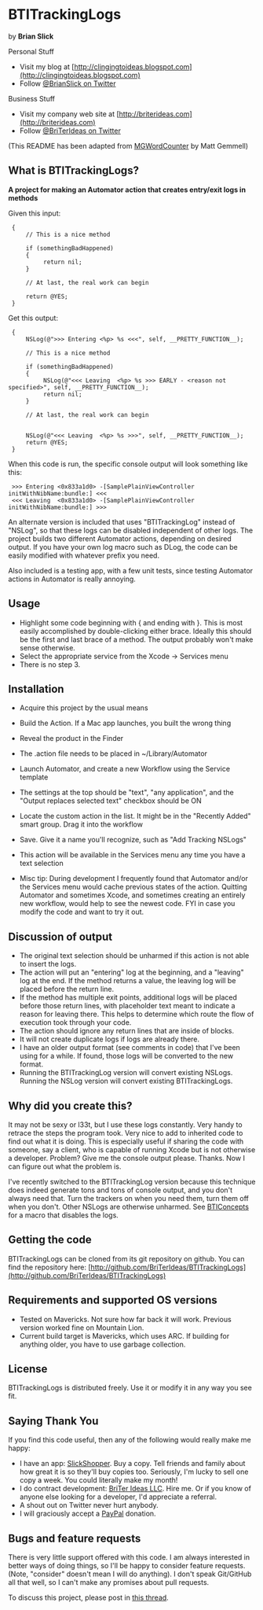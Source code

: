 BTITrackingLogs
===========

by **Brian Slick**

Personal Stuff
- Visit my blog at [http://clingingtoideas.blogspot.com](http://clingingtoideas.blogspot.com)
- Follow [@BrianSlick on Twitter](http://twitter.com/BrianSlick)

Business Stuff
- Visit my company web site at [http://briterideas.com](http://briterideas.com)
- Follow [@BriTerIdeas on Twitter](http://twitter.com/BriTerIdeas)

(This README has been adapted from [MGWordCounter](https://github.com/mattgemmell/MGWordCounter) by Matt Gemmell)


## What is BTITrackingLogs?

**A project for making an Automator action that creates entry/exit logs in methods**

Given this input:

     {
         // This is a nice method
         
         if (somethingBadHappened)
         {
              return nil;
         }
         
         // At last, the real work can begin
         
         return @YES;
     }
     
Get this output:

     {
         NSLog(@">>> Entering <%p> %s <<<", self, __PRETTY_FUNCTION__);

         // This is a nice method
         
         if (somethingBadHappened)
         {
              NSLog(@"<<< Leaving  <%p> %s >>> EARLY - <reason not specified>", self, __PRETTY_FUNCTION__);
              return nil;
         }
         
         // At last, the real work can begin
         

         NSLog(@"<<< Leaving  <%p> %s >>>", self, __PRETTY_FUNCTION__);
         return @YES;
     }

When this code is run, the specific console output will look something like this:

     >>> Entering <0x833a1d0> -[SamplePlainViewController initWithNibName:bundle:] <<<
     <<< Leaving  <0x833a1d0> -[SamplePlainViewController initWithNibName:bundle:] >>>

An alternate version is included that uses "BTITrackingLog" instead of "NSLog", so that these logs can be disabled independent of other logs.  The project builds two different Automator actions, depending on desired output.  If you have your own log macro such as DLog, the code can be easily modified with whatever prefix you need. 

Also included is a testing app, with a few unit tests, since testing Automator actions in Automator is really annoying.


## Usage

- Highlight some code beginning with { and ending with }. This is most easily accomplished by double-clicking either brace. Ideally this should be the first and last brace of a method. The output probably won't make sense otherwise.
- Select the appropriate service from the Xcode -> Services menu
- There is no step 3.


## Installation

- Acquire this project by the usual means
- Build the Action.  If a Mac app launches, you built the wrong thing
- Reveal the product in the Finder
- The .action file needs to be placed in ~/Library/Automator
- Launch Automator, and create a new Workflow using the Service template
- The settings at the top should be "text", "any application", and the "Output replaces selected text" checkbox should be ON
- Locate the custom action in the list. It might be in the "Recently Added" smart group.  Drag it into the workflow
- Save. Give it a name you'll recognize, such as "Add Tracking NSLogs"
- This action will be available in the Services menu any time you have a text selection

- Misc tip: During development I frequently found that Automator and/or the Services menu would cache previous states of the action.  Quitting Automator and sometimes Xcode, and sometimes creating an entirely new workflow, would help to see the newest code. FYI in case you modify the code and want to try it out.


## Discussion of output


- The original text selection should be unharmed if this action is not able to insert the logs.
- The action will put an "entering" log at the beginning, and a "leaving" log at the end. If the method returns a value, the leaving log will be placed before the return line.
- If the method has multiple exit points, additional logs will be placed before those return lines, with placeholder text meant to indicate a reason for leaving there. This helps to determine which route the flow of execution took through your code.
- The action should ignore any return lines that are inside of blocks.
- It will not create duplicate logs if logs are already there.
- I have an older output format (see comments in code) that I've been using for a while. If found, those logs will be converted to the new format.
- Running the BTITrackingLog version will convert existing NSLogs.  Running the NSLog version will convert existing BTITrackingLogs.


## Why did you create this?

It may not be sexy or l33t, but I use these logs constantly. Very handy to retrace the steps the program took. Very nice to add to inherited code to find out what it is doing. This is especially useful if sharing the code with someone, say a client, who is capable of running Xcode but is not otherwise a developer. Problem? Give me the console output please. Thanks. Now I can figure out what the problem is.

I've recently switched to the BTITrackingLog version because this technique does indeed generate tons and tons of console output, and you don't always need that. Turn the trackers on when you need them, turn them off when you don't. Other NSLogs are otherwise unharmed.  See [BTIConcepts](https://github.com/BriTerIdeas/BTIConcepts) for a macro that disables the logs.


## Getting the code

BTITrackingLogs can be cloned from its git repository on github. You can find the repository here: [http://github.com/BriTerIdeas/BTITrackingLogs](http://github.com/BriTerIdeas/BTITrackingLogs)


## Requirements and supported OS versions

- Tested on Mavericks.  Not sure how far back it will work.  Previous version worked fine on Mountain Lion.
- Current build target is Mavericks, which uses ARC.  If building for anything older, you have to use garbage collection.


## License

BTITrackingLogs is distributed freely.  Use it or modify it in any way you see fit.


## Saying Thank You

If you find this code useful, then any of the following would really make me happy:
- I have an app: [SlickShopper](https://itunes.apple.com/us/app/slickshopper-2/id434077651?mt=8). Buy a copy. Tell friends and family about how great it is so they'll buy copies too.  Seriously, I'm lucky to sell one copy a week.  You could literally make my month!
- I do contract development: [BriTer Ideas LLC](http://www.briterideas.com/services.shtml). Hire me. Or if you know of anyone else looking for a developer, I'd appreciate a referral.
- A shout out on Twitter never hurt anybody.
- I will graciously accept a [PayPal](http://bit.ly/AW4Cc) donation.


## Bugs and feature requests

There is very little support offered with this code.  I am always interested in better ways of doing things, so I'll be happy to consider feature requests.  (Note, "consider" doesn't mean I will do anything).  I don't speak Git/GitHub all that well, so I can't make any promises about pull requests.

To discuss this project, please post in [this thread](http://iphonedevsdk.com/forum/iphone-sdk-development/52981-free-utility-for-adding-logs.html).